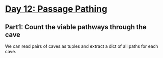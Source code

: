 # [Day 12: Passage Pathing](https://adventofcode.com/2021/day/12)

## Part1: Count the viable pathways through the cave
We can read pairs of caves as tuples and extract a dict of all paths for each cave. 
